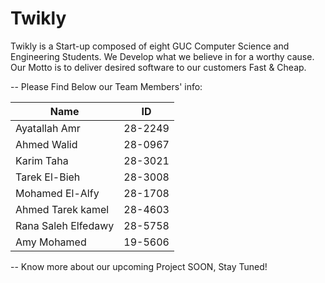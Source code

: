 Twikly
======

Twikly is a Start-up composed of eight GUC Computer Science and Engineering Students. We Develop what we believe in for a worthy cause. Our Motto is to deliver desired software to our customers Fast & Cheap.

 -- Please Find Below our Team Members' info:
 
Name  | ID
------------- | -------------
Ayatallah Amr   | 28-2249
Ahmed Walid     | 28-0967  
Karim Taha      | 28-3021
Tarek El-Bieh   | 28-3008
Mohamed El-Alfy | 28-1708
Ahmed Tarek kamel| 28-4603
Rana Saleh Elfedawy|28-5758
Amy Mohamed     | 19-5606
-- Know more about our upcoming Project SOON, Stay Tuned!
